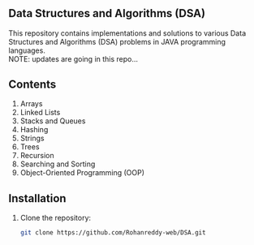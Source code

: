 # <h2>Data Structures and Algorithms (DSA)</h2>

This repository contains implementations and solutions to various Data Structures and Algorithms (DSA) problems in JAVA programming languages.
<br>
NOTE: updates are going in this repo...

## Contents

1. Arrays
2. Linked Lists
3. Stacks and Queues
4. Hashing
5. Strings
6. Trees
7. Recursion
8. Searching and Sorting
9. Object-Oriented Programming (OOP)

## Installation

1. Clone the repository:
   ```bash
   git clone https://github.com/Rohanreddy-web/DSA.git
